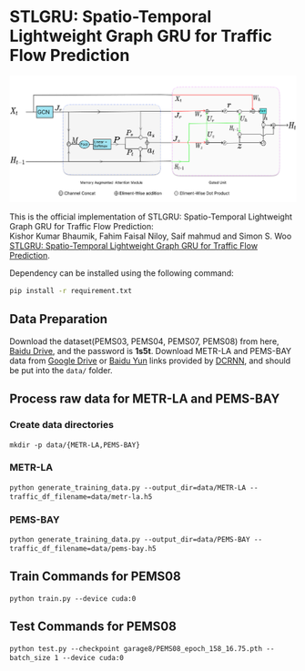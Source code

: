 # STLGRU: Spatio-Temporal Lightweight Graph GRU for Traffic Flow Prediction

![STLGRU](figure/archnew.png "Model Architecture")

This is the official implementation of STLGRU: Spatio-Temporal Lightweight Graph GRU for Traffic Flow Prediction: \
Kishor Kumar Bhaumik, Fahim Faisal Niloy, Saif mahmud and Simon S. Woo [STLGRU: Spatio-Temporal Lightweight Graph GRU for Traffic Flow Prediction](https://arxiv.org).

Dependency can be installed using the following command:
```bash
pip install -r requirement.txt
```


## Data Preparation
Download the dataset(PEMS03, PEMS04, PEMS07, PEMS08) from here, [Baidu Drive](https://pan.baidu.com/s/1pbRUmRg_Y69KRNEuKZParQ), and the password is <b>1s5t</b>.
Download METR-LA and PEMS-BAY data from [Google Drive](https://drive.google.com/open?id=10FOTa6HXPqX8Pf5WRoRwcFnW9BrNZEIX) or [Baidu Yun](https://pan.baidu.com/s/14Yy9isAIZYdU__OYEQGa_g) links provided by [DCRNN](https://github.com/liyaguang/DCRNN), and should be
put into the `data/` folder.

## Process raw data for METR-LA and PEMS-BAY

### Create data directories
```
mkdir -p data/{METR-LA,PEMS-BAY}
```

### METR-LA
```
python generate_training_data.py --output_dir=data/METR-LA --traffic_df_filename=data/metr-la.h5
```
### PEMS-BAY
```
python generate_training_data.py --output_dir=data/PEMS-BAY --traffic_df_filename=data/pems-bay.h5
```

## Train Commands for PEMS08 

```
python train.py --device cuda:0
```

## Test Commands for PEMS08 

```
python test.py --checkpoint garage8/PEMS08_epoch_158_16.75.pth --batch_size 1 --device cuda:0
```
